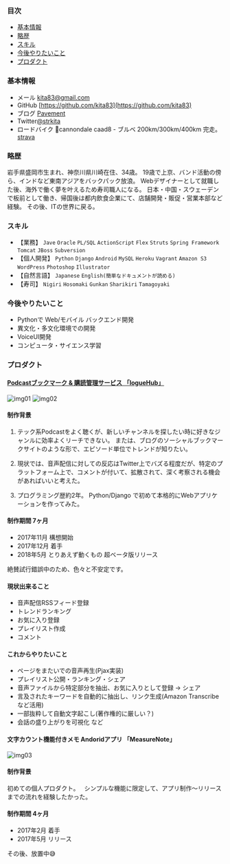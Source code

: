 ### 目次
- [基本情報](#基本情報)
- [略歴](#略歴)
- [スキル](#スキル)
- [今後やりたいこと](#今後やりたいこと)
- [プロダクト](#プロダクト)

<a name="基本情報"></a>
### 基本情報  
- メール kita83@gmail.com  
- GitHub [https://github.com/kita83](https://github.com/kita83)  
- ブログ [Pavement](http://strkita.hatenablog.com/)  
- Twitter[@strkita](https://twitter.com/strkita)  
- ロードバイク &#x1f6b4;cannondale caad8 - ブルベ 200km/300km/400km 完走。 [strava](https://www.strava.com/athletes/kita83)  
  
<a name="略歴"></a>
### 略歴
岩手県盛岡市生まれ、神奈川県川崎在住、34歳。
19歳で上京、バンド活動の傍ら、インドなど東南アジアをバックパック放浪。
Webデザイナーとして就職した後、海外で働く夢を叶えるため寿司職人になる。
日本・中国・スウェーデンで板前として働き、帰国後は都内飲食企業にて、店舗開発・販促・営業本部など経験。
その後、ITの世界に戻る。  
　　
<a name="スキル"></a>
### スキル
- 【業務】 `Jave` `Oracle` `PL/SQL` `ActionScript` `Flex` `Struts` `Spring Framework` `Tomcat` `JBoss` `Subversion`  
- 【個人開発】 `Python` `Django` `Android` `MySQL` `Heroku` `Vagrant` `Amazon S3` `WordPress` `Photoshop` `Illustrator` 　
- 【自然言語】 `Japanese` `English(簡単なドキュメントが読める)`  
- 【寿司】 `Nigiri` `Hosomaki` `Gunkan` `Sharikiri` `Tamagoyaki`

<a name="今後やりたいこと"></a>
### 今後やりたいこと
- Pythonで Web/モバイル バックエンド開発
- 異文化・多文化環境での開発
- VoiceUI開発
- コンピュータ・サイエンス学習

<a name="プロダクト"></a>
### プロダクト
#### [Podcastブックマーク & 購読管理サービス 「logueHub」](https://loguehub.herokuapp.com/)
  
![img01](https://raw.github.com/kita83/kita83.github.io/images/2018-05-12_233641.png)
![img02](https://raw.github.com/kita83/kita83.github.io/images/2018-05-13_205010.png)

#### 制作背景
1. テック系Podcastをよく聴くが、新しいチャンネルを探したい時に好きなジャンルに効率よくリーチできない。
または、ブログのソーシャルブックマークサイトのような形で、エピソード単位でトレンドが知りたい。  
  
2. 現状では、音声配信に対しての反応はTwitter上でバズる程度だが、特定のプラットフォーム上で、コメントが付いて、拡散されて、深く考察される機会があればいいと考えた。  
3. プログラミング歴約2年。 Python/Django で初めて本格的にWebアプリケーションを作ってみた。

#### 制作期間 7ヶ月
- 2017年11月 構想開始
- 2017年12月 着手
- 2018年5月 とりあえず動くもの 超ベータ版リリース  
  
絶賛試行錯誤中のため、色々と不安定です。

#### 現状出来ること
- 音声配信RSSフィード登録
- トレンドランキング
- お気に入り登録
- プレイリスト作成
- コメント

#### これからやりたいこと
- ページをまたいでの音声再生(Pjax実装)
- プレイリスト公開・ランキング・シェア
- 音声ファイルから特定部分を抽出、お気に入りとして登録 → シェア
- 言及されたキーワードを自動的に抽出し、リンク生成(Amazon Transcribeなど活用)
- 一部抜粋して自動文字起こし(著作権的に厳しい？)
- 会話の盛り上がりを可視化
など  
  
#### 文字カウント機能付きメモ Andoridアプリ 「MeasureNote」
![img03](https://raw.github.com/kita83/kita83.github.io/images/2018-05-13_211835.png)
#### 制作背景
初めての個人プロダクト。  
シンプルな機能に限定して、アプリ制作〜リリースまでの流れを経験したかった。  
  
#### 制作期間 4ヶ月
- 2017年2月 着手
- 2017年5月 リリース  
  
その後、放置中&#x1f605;
